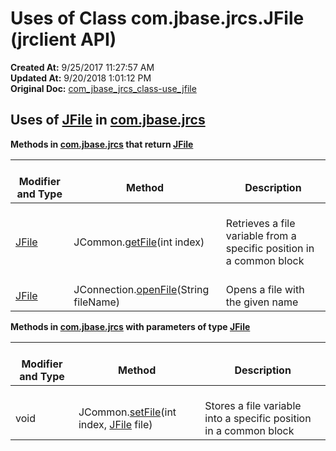 # Uses of Class com.jbase.jrcs.JFile (jrclient   API)

**Created At:** 9/25/2017 11:27:57 AM  
**Updated At:** 9/20/2018 1:01:12 PM  
**Original Doc:** [com_jbase_jrcs_class-use_jfile](https://docs.jbase.com/39245-class-use/com_jbase_jrcs_class-use_jfile)  

<!--<br>    try {<br>        if (location.href.indexOf('is-external=true') == -1) {<br>            parent.document.title="Uses of Class com.jbase.jrcs.JFile (jrclient   API)";<br>        }<br>    }<br>    catch(err) {<br>    }<br>//-->
## 

## Uses of [JFile](/jrcs/com_jbase_jrcs_jfile "class in com.jbase.jrcs") in [com.jbase.jrcs](/jrcs/com_jbase_jrcs_package-summary)



**Methods in [com.jbase.jrcs](/jrcs/com_jbase_jrcs_package-summary) that return [JFile](/jrcs/com_jbase_jrcs_jfile "class in com.jbase.jrcs")**


| <br>Modifier and Type<br> | <br>Method<br> | <br>Description<br> |
| --- | --- | --- |
| <br>[JFile](/jrcs/com_jbase_jrcs_jfile "class in com.jbase.jrcs")<br> | <br>JCommon.[getFile](/jrcs/com_jbase_jrcs_JCommon#getFile-int-)(int index)<br> | <br>Retrieves a file variable from a specific position in a common block<br> |
| <br>[JFile](/jrcs/com_jbase_jrcs_jfile "class in com.jbase.jrcs")<br> | <br>JConnection.[openFile](../../../../com/jbase/jrcs/JConnection.html#openFile-java.lang.String-)(String fileName)<br> | <br>Opens a file with the given name<br> |

**Methods in [com.jbase.jrcs](/jrcs/com_jbase_jrcs_package-summary) with parameters of type [JFile](/jrcs/com_jbase_jrcs_jfile "class in com.jbase.jrcs")**


| <br>Modifier and Type<br> | <br>Method<br> | <br>Description<br> |
| --- | --- | --- |
| <br>void<br> | <br>JCommon.[setFile](/jrcs/com_jbase_jrcs_JCommon#setFile-int-com.jbase.jrcs.JFile-)(int index, [JFile](/jrcs/com_jbase_jrcs_jfile "class in com.jbase.jrcs") file)<br> | <br>Stores a file variable into a specific position in a common block<br> |


